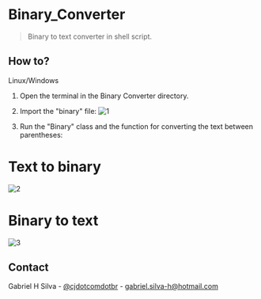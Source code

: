 # Binary_Converter

> Binary to text converter in shell script.

## How to?

Linux/Windows

1. Open the terminal in the Binary Converter directory.
2. Import the "binary" file:
![1](https://user-images.githubusercontent.com/52457998/73292528-f65d2280-41e0-11ea-895d-b50800577554.png)

3. Run the "Binary" class and the function for converting the text between 
parentheses:

# Text to binary
![2](https://user-images.githubusercontent.com/52457998/73292880-9f0b8200-41e1-11ea-88d5-2948ac9df3f5.png)

# Binary to text
![3](https://user-images.githubusercontent.com/52457998/73293249-4a1c3b80-41e2-11ea-90fc-145aa169852f.png)


## Contact

Gabriel H Silva - [@cjdotcomdotbr](https://www.instagram.com/cjdotcomdotbr/) - gabriel.silva-h@hotmail.com
